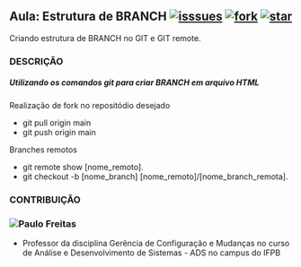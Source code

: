 ## Aula: Estrutura de BRANCH [![isssues](https://img.shields.io/github/issues/IsraelLazaro/exercicioSemana7)](https://img.shields.io/github/issues/IsraelLazaro/exercicioSemana7) [![fork](https://img.shields.io/github/forks/IsraelLazaro/exercicioSemana7)](https://img.shields.io/github/forks/IsraelLazaro/exercicioSemana7) [![star](https://img.shields.io/github/stars/IsraelLazaro/exercicioSemana7)](https://img.shields.io/github/stars/IsraelLazaro/exercicioSemana7)

Criando estrutura de BRANCH no GIT e GIT remote.

### DESCRIÇÃO
##### Utilizando os comandos git para criar BRANCH em arquivo HTML

Realização de fork no repositódio desejado
* git pull origin main
* git push origin main


Branches remotos
* git remote show [nome_remoto].
* git checkout -b [nome_branch] [nome_remoto]/[nome_branch_remota].


### CONTRIBUIÇÃO
### ![Paulo Freitas](https://github.com/paulofreitasnt)

  
  
 
  * Professor da disciplina Gerência de Configuração e Mudanças no curso de Análise e Desenvolvimento de Sistemas - ADS no campus do IFPB 

